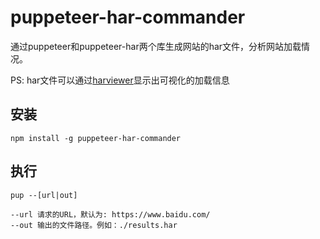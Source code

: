 # puppeteer-har-commander
通过puppeteer和puppeteer-har两个库生成网站的har文件，分析网站加载情况。

PS: har文件可以通过[harviewer](http://www.softwareishard.com/har/viewer/)显示出可视化的加载信息

## 安装
```
npm install -g puppeteer-har-commander
```

## 执行
```
pup --[url|out]

--url 请求的URL，默认为: https://www.baidu.com/
--out 输出的文件路径。例如：./results.har
```

